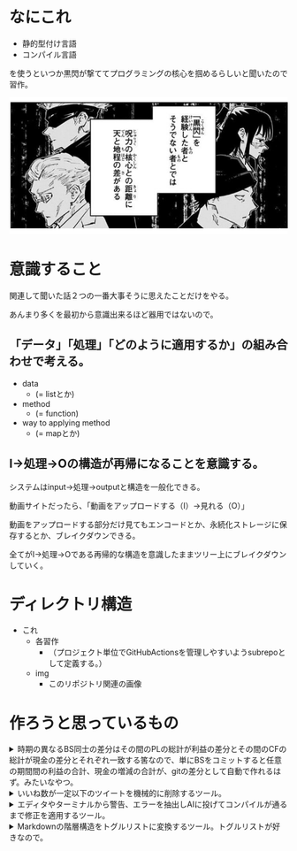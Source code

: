 # なにこれ

* 静的型付け言語
* コンパイル言語

を使うといつか黒閃が撃ててプログラミングの核心を掴めるらしいと聞いたので習作。

![](./img/black_flash.png)

# 意識すること

関連して聞いた話２つの一番大事そうに思えたことだけをやる。

あんまり多くを最初から意識出来るほど器用ではないので。

## 「データ」「処理」「どのように適用するか」の組み合わせで考える。

- data
  - (= listとか)
- method
  - (= function)
- way to applying method
  - (= mapとか)

## I→処理→Oの構造が再帰になることを意識する。

システムはinput→処理→outputと構造を一般化できる。

動画サイトだったら、「動画をアップロードする（I）→見れる（O）」

動画をアップロードする部分だけ見てもエンコードとか、永続化ストレージに保存するとか、ブレイクダウンできる。

全てがI→処理→Oである再帰的な構造を意識したままツリー上にブレイクダウンしていく。


# ディレクトリ構造

- これ
  - 各習作
    - （プロジェクト単位でGitHubActionsを管理しやすいようsubrepoとして定義する。）
  - img
    - このリポジトリ関連の画像

# 作ろうと思っているもの

<details>
  <summary>時期の異なるBS同士の差分はその間のPLの総計が利益の差分とその間のCFの総計が現金の差分とそれぞれ一致する筈なので、単にBSをコミットすると任意の期間間の利益の合計、現金の増減の合計が、gitの差分として自動で作れるはず。みたいなやつ。</summary>

  ![](./img/bs_git.png)

</details>

<details>
  <summary>いいね数が一定以下のツイートを機械的に削除するツール。</summary>
</details>

<details>
  <summary>エディタやターミナルから警告、エラーを抽出しAIに投げてコンパイルが通るまで修正を適用するツール。</summary>
</details>

<details>
  <summary>Markdownの階層構造をトグルリストに変換するツール。トグルリストが好きなので。</summary>
</details>
